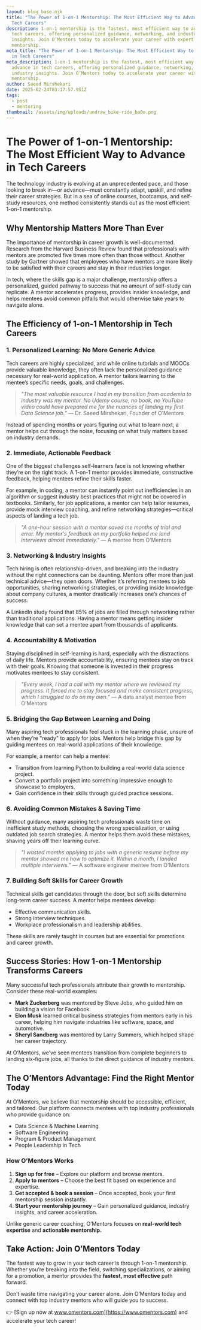 ```yaml
---
layout: blog_base.njk
title: "The Power of 1-on-1 Mentorship: The Most Efficient Way to Advance in
  Tech Careers"
description: 1-on-1 mentorship is the fastest, most efficient way to advance in
  tech careers, offering personalized guidance, networking, and industry
  insights. Join O’Mentors today to accelerate your career with expert
  mentorship.
meta_title: "The Power of 1-on-1 Mentorship: The Most Efficient Way to Advance
  in Tech Careers"
meta_description: 1-on-1 mentorship is the fastest, most efficient way to
  advance in tech careers, offering personalized guidance, networking, and
  industry insights. Join O’Mentors today to accelerate your career with expert
  mentorship.
author: Saeed Mirshekari
date: 2025-02-24T03:17:57.951Z
tags:
  - post
  - mentoring
thumbnail: /assets/img/uploads/undraw_bike-ride_ba0o.png
---
```

# The Power of 1-on-1 Mentorship: The Most Efficient Way to Advance in Tech Careers

The technology industry is evolving at an unprecedented pace, and those looking to break in—or advance—must constantly adapt, upskill, and refine their career strategies. But in a sea of online courses, bootcamps, and self-study resources, one method consistently stands out as the most efficient: 1-on-1 mentorship.

## Why Mentorship Matters More Than Ever

The importance of mentorship in career growth is well-documented. Research from the Harvard Business Review found that professionals with mentors are promoted five times more often than those without. Another study by Gartner showed that employees who have mentors are more likely to be satisfied with their careers and stay in their industries longer.

In tech, where the skills gap is a major challenge, mentorship offers a personalized, guided pathway to success that no amount of self-study can replicate. A mentor accelerates progress, provides insider knowledge, and helps mentees avoid common pitfalls that would otherwise take years to navigate alone.

## The Efficiency of 1-on-1 Mentorship in Tech Careers

### 1. **Personalized Learning: No More Generic Advice**

Tech careers are highly specialized, and while online tutorials and MOOCs provide valuable knowledge, they often lack the personalized guidance necessary for real-world application. A mentor tailors learning to the mentee’s specific needs, goals, and challenges.

> *"The most valuable resource I had in my transition from academia to industry was my mentor. No Udemy course, no book, no YouTube video could have prepared me for the nuances of landing my first Data Science job."* — Dr. Saeed Mirshekari, Founder of O’Mentors

Instead of spending months or years figuring out what to learn next, a mentor helps cut through the noise, focusing on what truly matters based on industry demands.

### 2. **Immediate, Actionable Feedback**

One of the biggest challenges self-learners face is not knowing whether they’re on the right track. A 1-on-1 mentor provides immediate, constructive feedback, helping mentees refine their skills faster.

For example, in coding, a mentor can instantly point out inefficiencies in an algorithm or suggest industry best practices that might not be covered in textbooks. Similarly, for job applications, a mentor can help tailor resumes, provide mock interview coaching, and refine networking strategies—critical aspects of landing a tech job.

> *"A one-hour session with a mentor saved me months of trial and error. My mentor's feedback on my portfolio helped me land interviews almost immediately."* — A mentee from O’Mentors

### 3. **Networking & Industry Insights**

Tech hiring is often relationship-driven, and breaking into the industry without the right connections can be daunting. Mentors offer more than just technical advice—they open doors. Whether it’s referring mentees to job opportunities, sharing networking strategies, or providing inside knowledge about company cultures, a mentor drastically increases one’s chances of success.

A LinkedIn study found that 85% of jobs are filled through networking rather than traditional applications. Having a mentor means getting insider knowledge that can set a mentee apart from thousands of applicants.

### 4. **Accountability & Motivation**

Staying disciplined in self-learning is hard, especially with the distractions of daily life. Mentors provide accountability, ensuring mentees stay on track with their goals. Knowing that someone is invested in their progress motivates mentees to stay consistent.

> *"Every week, I had a call with my mentor where we reviewed my progress. It forced me to stay focused and make consistent progress, which I struggled to do on my own."* — A data analyst mentee from O’Mentors

### 5. **Bridging the Gap Between Learning and Doing**

Many aspiring tech professionals feel stuck in the learning phase, unsure of when they’re "ready" to apply for jobs. Mentors help bridge this gap by guiding mentees on real-world applications of their knowledge.

For example, a mentor can help a mentee:
- Transition from learning Python to building a real-world data science project.
- Convert a portfolio project into something impressive enough to showcase to employers.
- Gain confidence in their skills through guided practice sessions.

### 6. **Avoiding Common Mistakes & Saving Time**

Without guidance, many aspiring tech professionals waste time on inefficient study methods, choosing the wrong specialization, or using outdated job search strategies. A mentor helps them avoid these mistakes, shaving years off their learning curve.

> *"I wasted months applying to jobs with a generic resume before my mentor showed me how to optimize it. Within a month, I landed multiple interviews."* — A software engineer mentee from O’Mentors

### 7. **Building Soft Skills for Career Growth**

Technical skills get candidates through the door, but soft skills determine long-term career success. A mentor helps mentees develop:
- Effective communication skills.
- Strong interview techniques.
- Workplace professionalism and leadership abilities.

These skills are rarely taught in courses but are essential for promotions and career growth.

## Success Stories: How 1-on-1 Mentorship Transforms Careers

Many successful tech professionals attribute their growth to mentorship. Consider these real-world examples:

- **Mark Zuckerberg** was mentored by Steve Jobs, who guided him on building a vision for Facebook.
- **Elon Musk** learned critical business strategies from mentors early in his career, helping him navigate industries like software, space, and automotive.
- **Sheryl Sandberg** was mentored by Larry Summers, which helped shape her career trajectory.

At O’Mentors, we’ve seen mentees transition from complete beginners to landing six-figure jobs, all thanks to the direct guidance of industry mentors.

## The O’Mentors Advantage: Find the Right Mentor Today

At O’Mentors, we believe that mentorship should be accessible, efficient, and tailored. Our platform connects mentees with top industry professionals who provide guidance on:
- Data Science & Machine Learning
- Software Engineering
- Program & Product Management
- People Leadership in Tech

### How O’Mentors Works
1. **Sign up for free** – Explore our platform and browse mentors.
2. **Apply to mentors** – Choose the best fit based on experience and expertise.
3. **Get accepted & book a session** – Once accepted, book your first mentorship session instantly.
4. **Start your mentorship journey** – Gain personalized guidance, industry insights, and career acceleration.

Unlike generic career coaching, O’Mentors focuses on **real-world tech expertise** and **actionable mentorship.**

## Take Action: Join O’Mentors Today

The fastest way to grow in your tech career is through 1-on-1 mentorship. Whether you’re breaking into the field, switching specializations, or aiming for a promotion, a mentor provides the **fastest, most effective** path forward.

Don’t waste time navigating your career alone. Join O’Mentors today and connect with top industry mentors who will guide you to success.

👉 [Sign up now at www.omentors.com](https://www.omentors.com) and accelerate your tech career!

